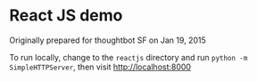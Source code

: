 # React JS demo

Originally prepared for thoughtbot SF on Jan 19, 2015

To run locally, change to the `reactjs` directory and run
`python -m SimpleHTTPServer`, then visit <http://localhost:8000>
